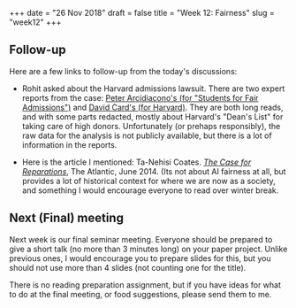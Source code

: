 +++
date = "26 Nov 2018"
draft = false
title = "Week 12: Fairness" 
slug = "week12"
+++

## Follow-up

Here are a few links to follow-up from the today's discussions:

- Rohit asked about the Harvard admissions lawsuit. There are two
expert reports from the case: [Peter Arcidiacono's (for "Students for
Fair Admissions")](/docs/Arcidiacono-Expert-Report.pdf) and [David
Card's (for Harvard)](/docs/harvard-report.pdf). They are both long
reads, and with some parts redacted, mostly about Harvard's "Dean's
List" for taking care of high donors.  Unfortunately (or prehaps
responsibly), the raw data for the analysis is not publicly available,
but there is a lot of information in the reports.

- Here is the article I mentioned: Ta-Nehisi Coates. [_The Case for
  Reparations_](https://www.theatlantic.com/magazine/archive/2014/06/the-case-for-reparations/361631/),
  The Atlantic, June 2014. (Its not about AI fairness at all, but
  provides a lot of historical context for where we are now as a
  society, and something I would encourage everyone to read over
  winter break.

## Next (Final) meeting

Next week is our final seminar meeting. Everyone should be prepared to
give a short talk (no more than 3 minutes long) on your paper
project. Unlike previous ones, I would encourage you to prepare slides
for this, but you should not use more than 4 slides (not counting one
for the title).

There is no reading preparation assignment, but if you have ideas for
what to do at the final meeting, or food suggestions, please send them to me.



